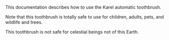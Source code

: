 
This documentation describes how to use the Karel automatic toothbrush.

Note that this toothbrush is totally safe to use for children, adults, pets, and wildlife and trees.

This toothbrush is not safe for celestial beings not of this Earth.
